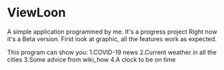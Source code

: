 # ViewLoon
A simple application programmed by me. It's a progress project
Right now it's a Beta version. First look at graphic, all the features work as expected.

This program can show you:
1.COVID-19 news
2.Current weather in all the cities
3.Some advice from wiki_how
4.A clock to be on time
